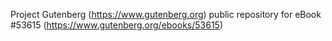 Project Gutenberg (https://www.gutenberg.org) public repository for
eBook #53615 (https://www.gutenberg.org/ebooks/53615)
